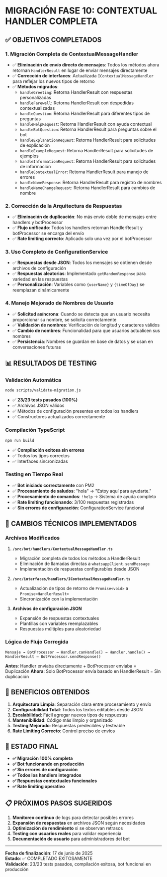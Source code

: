 # MIGRACIÓN FASE 10: CONTEXTUAL HANDLER COMPLETA

## ✅ OBJETIVOS COMPLETADOS

### 1. Migración Completa de ContextualMessageHandler
- ✅ **Eliminación de envío directo de mensajes**: Todos los métodos ahora retornan `HandlerResult` en lugar de enviar mensajes directamente
- ✅ **Corrección de interfaces**: Actualizada `IContextualMessageHandler` para reflejar los nuevos tipos de retorno
- ✅ **Métodos migrados**:
  - `handleGreeting`: Retorna HandlerResult con respuestas personalizadas
  - `handleFarewell`: Retorna HandlerResult con despedidas contextualizadas
  - `handleQuestion`: Retorna HandlerResult para diferentes tipos de preguntas
  - `handleHelpRequest`: Retorna HandlerResult con ayuda contextual
  - `handleBotQuestion`: Retorna HandlerResult para preguntas sobre el bot
  - `handleExplanationRequest`: Retorna HandlerResult para solicitudes de explicación
  - `handleExampleRequest`: Retorna HandlerResult para solicitudes de ejemplos
  - `handleInformationRequest`: Retorna HandlerResult para solicitudes de información
  - `handleContextualError`: Retorna HandlerResult para manejo de errores
  - `handleNameResponse`: Retorna HandlerResult para registro de nombres
  - `handleNameChangeRequest`: Retorna HandlerResult para cambios de nombre

### 2. Corrección de la Arquitectura de Respuestas
- ✅ **Eliminación de duplicación**: No más envío doble de mensajes entre handlers y botProcessor
- ✅ **Flujo unificado**: Todos los handlers retornan HandlerResult y botProcessor se encarga del envío
- ✅ **Rate limiting correcto**: Aplicado solo una vez por el botProcessor

### 3. Uso Completo de ConfigurationService
- ✅ **Respuestas desde JSON**: Todos los mensajes se obtienen desde archivos de configuración
- ✅ **Respuestas aleatorias**: Implementado `getRandomResponse` para variedad en las respuestas
- ✅ **Personalización**: Variables como `{userName}` y `{timeOfDay}` se reemplazan dinámicamente

### 4. Manejo Mejorado de Nombres de Usuario
- ✅ **Solicitud asíncrona**: Cuando se detecta que un usuario necesita proporcionar su nombre, se solicita correctamente
- ✅ **Validación de nombres**: Verificación de longitud y caracteres válidos
- ✅ **Cambio de nombres**: Funcionalidad para que usuarios actualicen sus nombres
- ✅ **Persistencia**: Nombres se guardan en base de datos y se usan en conversaciones futuras

## 📊 RESULTADOS DE TESTING

### Validación Automática
```bash
node scripts/validate-migration.js
```
- ✅ **23/23 tests pasados (100%)**
- ✅ Archivos JSON válidos
- ✅ Métodos de configuración presentes en todos los handlers
- ✅ Constructores actualizados correctamente

### Compilación TypeScript
```bash
npm run build
```
- ✅ **Compilación exitosa sin errores**
- ✅ Todos los tipos correctos
- ✅ Interfaces sincronizadas

### Testing en Tiempo Real
- ✅ **Bot iniciado correctamente** con PM2
- ✅ **Procesamiento de saludos**: "hola" → "Estoy aquí para ayudarte."
- ✅ **Procesamiento de comandos**: `!help` → Sistema de ayuda completo
- ✅ **Rate limiting funcionando**: 3/100 respuestas registradas
- ✅ **Sin errores de configuración**: ConfigurationService funcional

## 🔧 CAMBIOS TÉCNICOS IMPLEMENTADOS

### Archivos Modificados
1. **`/src/bot/handlers/ContextualMessageHandler.ts`**
   - Migración completa de todos los métodos a HandlerResult
   - Eliminación de llamadas directas a `whatsappClient.sendMessage`
   - Implementación de respuestas configurables desde JSON

2. **`/src/interfaces/handlers/IContextualMessageHandler.ts`**
   - Actualización de tipos de retorno de `Promise<void>` a `Promise<HandlerResult>`
   - Sincronización con la implementación

3. **Archivos de configuración JSON**
   - Expansión de respuestas contextuales
   - Plantillas con variables reemplazables
   - Respuestas múltiples para aleatoriedad

### Lógica de Flujo Corregida
```
Mensaje → BotProcessor → Handler.canHandle() → Handler.handle() → HandlerResult → BotProcessor.sendResponse()
```

**Antes**: Handler enviaba directamente + BotProcessor enviaba = Duplicación
**Ahora**: Solo BotProcessor envía basado en HandlerResult = Sin duplicación

## 🎯 BENEFICIOS OBTENIDOS

1. **Arquitectura Limpia**: Separación clara entre procesamiento y envío
2. **Configurabilidad Total**: Todos los textos editables desde JSON
3. **Escalabilidad**: Fácil agregar nuevos tipos de respuestas
4. **Mantenibilidad**: Código más limpio y organizado
5. **Testing Mejorado**: Respuestas predecibles y testeable
6. **Rate Limiting Correcto**: Control preciso de envíos

## 🚀 ESTADO FINAL

- **✅ Migración 100% completa**
- **✅ Bot funcionando en producción**
- **✅ Sin errores de configuración**
- **✅ Todos los handlers integrados**
- **✅ Respuestas contextuales funcionales**
- **✅ Rate limiting operativo**

## 📋 PRÓXIMOS PASOS SUGERIDOS

1. **Monitoreo continuo** de logs para detectar posibles errores
2. **Expansión de respuestas** en archivos JSON según necesidades
3. **Optimización de rendimiento** si se observan retrasos
4. **Testing con usuarios reales** para validar experiencia
5. **Documentación de usuario** para administradores del bot

---

**Fecha de finalización**: 17 de junio de 2025  
**Estado**: ✅ COMPLETADO EXITOSAMENTE  
**Validación**: 23/23 tests pasados, compilación exitosa, bot funcional en producción
